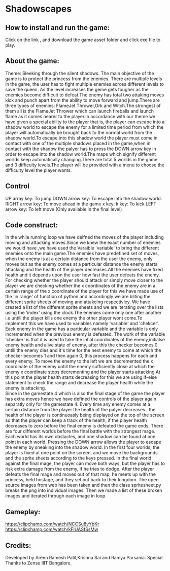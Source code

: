 # Shadowscapes
## How to install and run the game:
Click on the link , and download the game asset folder and click exe file to play.
## About the game:
Theme: Sleeking through the silent shadows.
The main objective of the game is to protect the princess from the enemies. There are multiple levels in the game, the user has to fight multiple enemies across different levels to save the queen.
As the level increases the geme gets tougher as the enemies become difficult to defeat.The enemy has total two attaking moves kick and punch apart from the ability to move forward and jump.There are three types of enemies: FlameJet Thrower,Ork and Witch.The strongest of them all is the FlameJet Thrower which can launch fireballs and launch flame as it comes nearer to the player.In accordance with our theme we have given a special ability to the player that is, the player can escape into a shadow world to escape the enemy for a limited time period from which the player will automatically be brought back to the normal world from the shadow world.To escape into this shadow world the player must come in contact with one of the multiple shadows placed in the game,when in contact with the shadow the palyer has to press the DOWN arrow key in order to escape into the shadow world.The maps which signify different worlds keep automatically changing.There are total 5 worlds in the game and 3 difficulty levels.The player will be provided with a menu to choose the difficulty level the player wants. 
## Control
UP array key:  To jump
DOWN arrow key: To escape into the shadow world.
RIGHT arrow key: To move ahead in the game
x key:
k key: To kick
LEFT arrow key: To left move (Only available in the final level)
## Code construct:
In the while running loop we have deifned the moves of the player including moving and attacking moves.Since we knew the exact number of enemies we would have ,we have used the Varaible 'variable' to bring the different enemies onto the main game.The enemies have predefined set of moves, when the enemy is at a certain distance from the user the enemy, only moves but as the enemy comes at a particular distance the enemy starta attacking and the health of the player decreases.All the enemies have fixed health and it depends upon the user how fast the user defeats the enemy.
For checking whether the player should attack or simply move closer to the player we are checking whether the x coordinates of the enemy are in a certain range of the x coordinate of the player for this we have made use of the 'in range' of function of python and accordingly we are bliting the different sprite sheets of moving and attakcing respectivley.
We have created a list of the different sprite sheets and we are iterating over the lists using the 'index' using the clock.The enemies come only one after another i.e untill the player kills one enemy the other player wont come.To implement this we have used to variables namely 'variable' and 'chekcer'. Eack enemy in the game has a particular variable and the variable is only incremented when the previous enemy is defeated. The work of the variable 'checker' is that it is used to take the intial coordinates of the enemy,initialse enemy health and alive state of enemy, after this the checker becomes 0 untill the enemy dies and it's time for the next enemy to come at which the checker becomes 1 and then again 0, this process happens for each and every enemy.
To move the enemy to the left we are decremented the x coordinate of the enemy untill the enemy sufficiently close at which the enemy x coordinate stops decrementing and the player starts attacking.At this point the player health starts decreasing for this we are using if-else statement to check the range and decrease the player health while the enemy is attacking.  
Since in the gamestate 4 which is also the final stage of the game the player has extra moves hence we have defined the controls of the player again separatly only for the gamestate 4.
Every time any enemy comes at a certain distance from the player the health of the palyer decreases , the health of the player is continuoasly being displayed on the top of the screen so that the player can keep a track of the health, if the player health decreases to zero before the final enemy is defeated the game ends. 
There are four different worlds before the final battle with the strongest mage. Each world has its own obstacles, and one shadow can be found at one point in each world. Pressing the DOWN arrow allows the player to escape the enemy by sneaking into the shadow world.
In the first four worlds, the player is fixed at one point on the screen, and we move the backgrounds and the sprite sheets according to the keys pressed.
In the final world against the final mage, the player can move both ways, but the player has to risk extra damage from the enemy, if he tries to dodge.
After the player defeats the final mage and moves out of that map, he meets up with the princess, held hostage, and they set out back to their kingdom.
The open source images from web has been taken and then the class spritesheet.py breaks the png into individual images. Then we made a list of these broken images and iterated through each image in loop.
## Gameplay:
https://clipchamp.com/watch/NCCSu8vYbKr
https://clipchamp.com/watch/kFIUASfSsMw
## Credits:
Developed by Areen Ramesh Patil,Krishna Sai and Ramya Parsania.
Special Thanks to Zense IIIT Bangalore.
